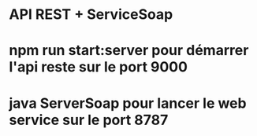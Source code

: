 # API REST + ServiceSoap

# npm run start:server pour démarrer l'api reste sur le port 9000

# java ServerSoap pour lancer le web service sur le port 8787

